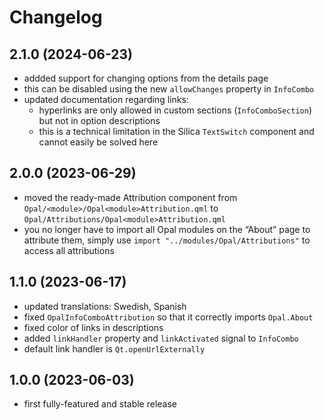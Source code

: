 <!--
SPDX-FileCopyrightText: 2023 Mirian Margiani
SPDX-License-Identifier: GFDL-1.3-or-later
-->

# Changelog

## 2.1.0 (2024-06-23)

- addded support for changing options from the details page
- this can be disabled using the new `allowChanges` property in `InfoCombo`
- updated documentation regarding links:
    - hyperlinks are only allowed in custom sections (`InfoComboSection`) but
      not in option descriptions
    - this is a technical limitation in the Silica `TextSwitch` component
      and cannot easily be solved here

## 2.0.0 (2023-06-29)

- moved the ready-made Attribution component from
  `Opal/<module>/Opal<module>Attribution.qml` to `Opal/Attributions/Opal<module>Attribution.qml`
- you no longer have to import all Opal modules on the “About” page to attribute them,
  simply use `import "../modules/Opal/Attributions"` to access all attributions

## 1.1.0 (2023-06-17)

- updated translations: Swedish, Spanish
- fixed `OpalInfoComboAttribution` so that it correctly imports `Opal.About`
- fixed color of links in descriptions
- added `linkHandler` property and `linkActivated` signal to `InfoCombo`
- default link handler is `Qt.openUrlExternally`

## 1.0.0 (2023-06-03)

- first fully-featured and stable release
